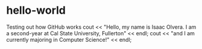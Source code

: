 # hello-world
Testing out how GitHub works
cout << "Hello, my name is Isaac Olvera. I am a second-year at Cal State University, Fullerton" << endl;
cout << "and I am currently majoring in Computer Science!" << endl;
